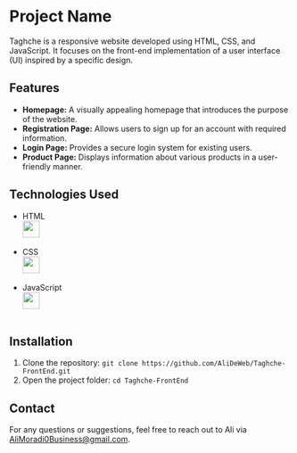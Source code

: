 # Project Name

Taghche is a responsive website developed using HTML, CSS, and JavaScript. It focuses on the front-end implementation of a user interface (UI) inspired by a specific design.

## Features

- **Homepage:** A visually appealing homepage that introduces the purpose of the website.
- **Registration Page:** Allows users to sign up for an account with required information.
- **Login Page:** Provides a secure login system for existing users.
- **Product Page:** Displays information about various products in a user-friendly manner.

## Technologies Used

- HTML
  <img style="display: block;" src="https://user-images.githubusercontent.com/25181517/192158954-f88b5814-d510-4564-b285-dff7d6400dad.png" width="30" >
  <br>
- CSS
  <img style="display: block;" src="https://user-images.githubusercontent.com/25181517/183898674-75a4a1b1-f960-4ea9-abcb-637170a00a75.png" width="30" >
  <br>
- JavaScript
  <img style="display: block;" src="https://user-images.githubusercontent.com/25181517/117447155-6a868a00-af3d-11eb-9cfe-245df15c9f3f.png" width="30" >
  <br>

## Installation

1. Clone the repository: `git clone https://github.com/AliDeWeb/Taghche-FrontEnd.git`
2. Open the project folder: `cd Taghche-FrontEnd`

## Contact

For any questions or suggestions, feel free to reach out to Ali via AliMoradi0Business@gmail.com.
